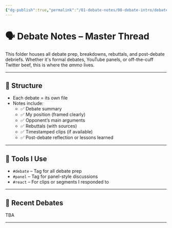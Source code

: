 ```yaml
---
{"dg-publish":true,"permalink":"/01-debate-notes/00-debate-intro/debate-intro/","created":"2025-06-28T21:23:11.756-04:00","updated":"2025-07-14T03:07:27.856-04:00"}
---
```


# 🗣️ Debate Notes – Master Thread

This folder houses all debate prep, breakdowns, rebuttals, and post-debate debriefs. Whether it's formal debates, YouTube panels, or off-the-cuff Twitter beef, this is where the *ammo* lives.

---
## 🧱 Structure

- Each debate = its own file  
- Notes include:
  - ✅ Debate summary
  - ✅ My position (framed clearly)
  - ✅ Opponent’s main arguments
  - ✅ Rebuttals (with sources)
  - ✅ Timestamped clips (if available)
  - ✅ Post-debate reflection or lessons learned

---

## 🧰 Tools I Use

- `#debate` – Tag for all debate prep
- `#panel` – Tag for panel-style discussions
- `#react` – For clips or segments I responded to

---

## 📅 Recent Debates

TBA

--- 